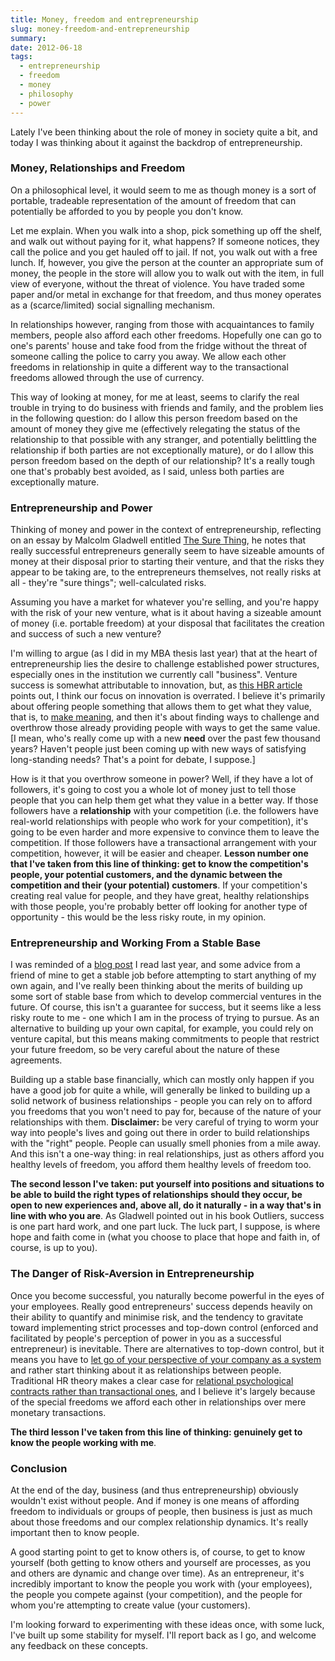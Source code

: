 ```yaml
---
title: Money, freedom and entrepreneurship
slug: money-freedom-and-entrepreneurship
summary: 
date: 2012-06-18
tags:
  - entrepreneurship
  - freedom
  - money
  - philosophy
  - power
---
```

Lately I've been thinking about the role of money in society quite a bit, and
today I was thinking about it against the backdrop of entrepreneurship.



###  Money, Relationships and Freedom

On a philosophical level, it would seem to me as though money is a sort of
portable, tradeable representation of the amount of freedom that can
potentially be afforded to you by people you don't know.

Let me explain. When you walk into a shop, pick something up off the shelf,
and walk out without paying for it, what happens? If someone notices, they
call the police and you get hauled off to jail. If not, you walk out with a
free lunch. If, however, you give the person at the counter an appropriate sum
of money, the people in the store will allow you to walk out with the item, in
full view of everyone, without the threat of violence. You have traded some
paper and/or metal in exchange for that freedom, and thus money operates as a
(scarce/limited) social signalling mechanism.

In relationships however, ranging from those with acquaintances to family
members, people also afford each other freedoms. Hopefully one can go to one's
parents' house and take food from the fridge without the threat of someone
calling the police to carry you away. We allow each other freedoms in
relationship in quite a different way to the transactional freedoms allowed
through the use of currency.

This way of looking at money, for me at least, seems to clarify the real
trouble in trying to do business with friends and family, and the problem lies
in the following question: do I allow this person freedom based on the amount
of money they give me (effectively relegating the status of the relationship
to that possible with any stranger, and potentially belittling the
relationship if both parties are not exceptionally mature), or do I allow this
person freedom based on the depth of our relationship? It's a really tough one
that's probably best avoided, as I said, unless both parties are exceptionally
mature.



###  Entrepreneurship and Power

Thinking of money and power in the context of entrepreneurship, reflecting on
an essay by Malcolm Gladwell entitled [The Sure
Thing](http://www.gladwell.com/2010/2010_01_18_a_surething.html), he notes
that really successful entrepreneurs generally seem to have sizeable amounts
of money at their disposal prior to starting their venture, and that the risks
they appear to be taking are, to the entrepreneurs themselves, not really
risks at all - they're "sure things"; well-calculated risks.

Assuming you have a market for whatever you're selling, and you're happy with
the risk of your new venture, what is it about having a sizeable amount of
money (i.e. portable freedom) at your disposal that facilitates the creation
and success of such a new venture?

I'm willing to argue (as I did in my MBA thesis last year) that at the heart
of entrepreneurship lies the desire to challenge established power structures,
especially ones in the institution we currently call "business". Venture
success is somewhat attributable to innovation, but, as [this HBR
article](http://blogs.hbr.org/berkun/2008/07/why-innovation-is-overrated.html)
points out, I think our focus on innovation is overrated. I believe it's
primarily about offering people something that allows them to get what they
value, that is, to [make meaning](http://www.youtube.com/watch?v=jSlwuafyUUo),
and then it's about finding ways to challenge and overthrow those already
providing people with ways to get the same value. [I mean, who's really come
up with a new **need** over the past few thousand years? Haven't people just
been coming up with new ways of satisfying long-standing needs? That's a point
for debate, I suppose.]

How is it that you overthrow someone in power? Well, if they have a lot of
followers, it's going to cost you a whole lot of money just to tell those
people that you can help them get what they value in a better way. If those
followers have a **relationship** with your competition (i.e. the followers
have real-world relationships with people who work for your competition), it's
going to be even harder and more expensive to convince them to leave the
competition. If those followers have a transactional arrangement with your
competition, however, it will be easier and cheaper. **Lesson number one that
I've taken from this line of thinking: get to know the competition's people,
your potential customers, and the dynamic between the competition and their
(your potential) customers**. If your competition's creating real value for
people, and they have great, healthy relationships with those people, you're
probably better off looking for another type of opportunity - this would be
the less risky route, in my opinion.



###  Entrepreneurship and Working From a Stable Base

I was reminded of a [blog
post](http://geniustypes.com/15_ways_to_stabilize_so_your_dreams_can_materialize/#)
I read last year, and some advice from a friend of mine to get a stable job
before attempting to start anything of my own again, and I've really been
thinking about the merits of building up some sort of stable base from which
to develop commercial ventures in the future. Of course, this isn't a
guarantee for success, but it seems like a less risky route to me - one which
I am in the process of trying to pursue. As an alternative to building up your
own capital, for example, you could rely on venture capital, but this means
making commitments to people that restrict your future freedom, so be very
careful about the nature of these agreements.

Building up a stable base financially, which can mostly only happen if you
have a good job for quite a while, will generally be linked to building up a
solid network of business relationships - people you can rely on to afford you
freedoms that you won't need to pay for, because of the nature of your
relationships with them. **Disclaimer:** be very careful of trying to worm
your way into people's lives and going out there in order to build
relationships with the "right" people. People can usually smell phonies from a
mile away. And this isn't a one-way thing: in real relationships, just as
others afford you healthy levels of freedom, you afford them healthy levels of
freedom too.

**The second lesson I've taken: put yourself into positions and situations to be able to build the right types of relationships should they occur, be open to new experiences and, above all, do it naturally - in a way that's in line with who you are**. As Gladwell pointed out in his book Outliers, success is one part hard work, and one part luck. The luck part, I suppose, is where hope and faith come in (what you choose to place that hope and faith in, of course, is up to you). 



###  The Danger of Risk-Aversion in Entrepreneurship

Once you become successful, you naturally become powerful in the eyes of your
employees. Really good entrepreneurs' success depends heavily on their ability
to quantify and minimise risk, and the tendency to gravitate toward
implementing strict processes and top-down control (enforced and facilitated
by people's perception of power in you as a successful entrepreneur) is
inevitable. There are alternatives to top-down control, but it means you have
to [let go of your perspective of your company as a
system](http://thanethomson.com/2011/11/25/the-trouble-with-systems/ "The
trouble with systems" ) and rather start thinking about it as relationships
between people. Traditional HR theory makes a clear case for [relational
psychological contracts rather than transactional
ones](http://www.alchemyformanagers.co.uk/topics/6ixdhhPwDvZFjsZc.html), and I
believe it's largely because of the special freedoms we afford each other in
relationships over mere monetary transactions.

**The third lesson I've taken from this line of thinking: genuinely get to know the people working with me**. 



###  Conclusion

At the end of the day, business (and thus entrepreneurship) obviously wouldn't
exist without people. And if money is one means of affording freedom to
individuals or groups of people, then business is just as much about those
freedoms and our complex relationship dynamics. It's really important then to
know people.

A good starting point to get to know others is, of course, to get to know
yourself (both getting to know others and yourself are processes, as you and
others are dynamic and change over time). As an entrepreneur, it's incredibly
important to know the people you work with (your employees), the people you
compete against (your competition), and the people for whom you're attempting
to create value (your customers).

I'm looking forward to experimenting with these ideas once, with some luck,
I've built up some stability for myself. I'll report back as I go, and welcome
any feedback on these concepts.

